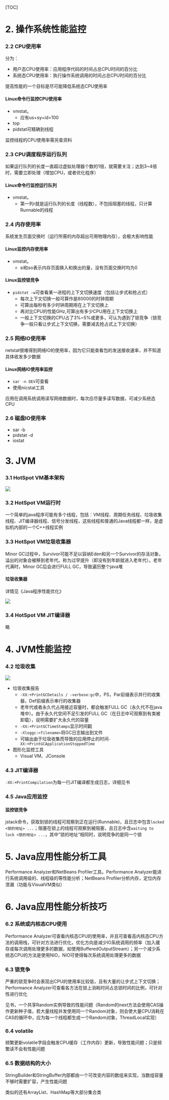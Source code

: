[TOC]

# 2. 操作系统性能监控

### 2.2 CPU使用率

分为：

- 用户态CPU使用率：应用程序代码的时间占总CPU时间的百分比
- 系统态CPU使用率：执行操作系统调用的时间占总CPU时间的百分比

提高性能的一个目标是尽可能降低系统态CPU使用率

#### Linux命令行监控CPU使用率

- vmstat。
  - 应有us+sy+id=100
- top
- pidstat可精确到线程

监控线程的CPU使用率需另查资料

### 2.3 CPU调度程序运行队列

如果运行队列的长度一直超过虚拟处理器个数的1倍，就需要关注；达到3~4倍时，需要立即处理（增加CPU，或者优化程序）

#### Linux命令行监控运行队列

- vmstat。
  - 第一列r就是运行队列的长度（线程数），不包括阻塞的线程，只计算Runnable的线程

### 2.4 内存使用率

系统发生页面交换时（运行所需的内存超出可用物理内存），会极大影响性能

#### Linux监控内存使用率

- vmstat。
  - si和so表示内存页面换入和换出的量，没有页面交换时均为0

#### Linux监控锁竞争

- `pidstat -w`可查看某一进程的上下文切换速度（包括让步式和抢占式）
  - 每次上下文切换一般可算作是80000的时钟周期
  - 可算出每秒有多少时钟周期用在上下文切换上
  - 再对比CPU的性能GHz,可算出有多少CPU用在上下文切换上
  - 一般上下文切换的CPU占了3%~5%或更多，可认为遇到了锁竞争（锁竞争一般只看让步式上下文切换，需要减去抢占式上下文切换）

### 2.5 网络IO使用率

netstat很难得到网络IO的使用率，因为它只能查看包的发送接收速率，并不知道具体收发多少数据

#### Linux网络IO使用率监控

- `sar -n DEV`可查看
- 使用nicstat工具

应用在调用系统调用读写网络数据时，每次应尽量多读写数据，可减少系统态CPU

### 2.6 磁盘IO使用率

- sar -b
- pidstat -d
- iostat

# 3. JVM

### 3.1 HotSpot VM基本架构

![](3-1.jpg)

### 3.2 HotSpot VM运行时

一个简单的java程序可能有多个线程，包括：VM线程、周期任务线程、垃圾收集线程、JIT编译器线程、信号分发线程，这些线程和普通的Java线程都一样，是虚拟机内部的一个C++线程实例

### 3.3 HotSpot VM垃圾收集器

Minor GC过程中，Survivor可能不足以容纳Eden和另一个Survivor的存活对象，溢出的对象会被移到老年代。称为过早提升（即没有到年龄就进入老年代）。老年代满时，Minor GC后会进行FULL GC，导致遍历整个java堆

#### 垃圾收集器

详情见《Java程序性能优化》

![](3-2.jpg)

### 3.4 HotSpot VM JIT编译器

略

# 4. JVM性能监控

### 4.2 垃圾收集

![](4-1.jpg)

- 垃圾收集报告
  - `-XX:+PrintGCDetails / -verbose:gc`中，PS，Par前缀表示并行的收集器，Def前缀表示串行的收集器
  - 老年代或者永久代占用接近容量时，都会触发FULL GC（永久代不在java堆中）。由于永久代空间不足引发的FULL GC（在日志中可观察到有类被卸载），说明需要扩大永久代的容量
  - `-XX:+PrintGCTimeStamps`显示时间戳
  - `-Xloggc:<filename>`将GC日志输出到文件
  - 可输出由于垃圾收集而导致的应用停止的时间`-XX:+PrintGCApplicationStoppedTime`
- 图形化监控工具
  - Visual VM、JConsole

### 4.3 JIT编译器

`-XX:+PrintCompilation`为每一行JIT编译都生成日志，详细见书

### 4.5 Java应用监控

#### 监控锁竞争

jstack命令，获取到锁的线程可观察到正在运行(Runnable)，且日志中包含`locked <锁的地址> ...`；阻塞在锁上的线程可观察到被阻塞，且日志中含`waiting to lock <锁的地址> ...`，其中”锁的地址“相同时，说明竞争的是同一个锁

# 5. Java应用性能分析工具

Performance Analyzer和NetBeans Profiler工具。Performance Analyzer能进行系统调用级的、线程级的等性能分析；NetBeans Profiler分析内存，定位内存泄漏（功能与VisualVM类似）

# 6. Java应用性能分析技巧

### 6.2 系统或内核态CPU使用

Performance Analyzer可查看内核态CPU的使用率，并且可查看高内核态CPU方法的调用栈，可针对方法进行优化，优化方向是减少IO系统调用的频率（加入缓存或每次调用处理更多的数据，如使用BufferedOutputStream）；另一个减少系统态CPU的方法是使用NIO，NIO可使得每次系统调用处理更多的数据

### 6.3 锁竞争

严重的锁竞争时会表现出CPU的使用率比较低，且有大量的让步式上下文切换；Performance Analyzer可查看各方法在锁上消耗时间占总锁时间的比例，可针对性进行优化

见书，一个共享Random实例导致的性能问题（Random的next方法会使用CAS操作更新种子值，若大量线程并发使用同一个Random对象，则会使大量CPU消耗在CAS的循环中，应为每一个线程都生成一个Random对象，ThreadLocal实现）

### 6.4 volatile

频繁更新volatile字段会触发CPU缓存（工作内存）更新，导致性能问题；只是频繁读不会有性能问题

### 6.5 数据结构的大小

StringBuilder和StringBuffer内部都由一个可改变内容的数组来实现，当数组容量不够时需要扩容，产生性能问题

类似的还有ArrayList、HashMap等大部分集合类